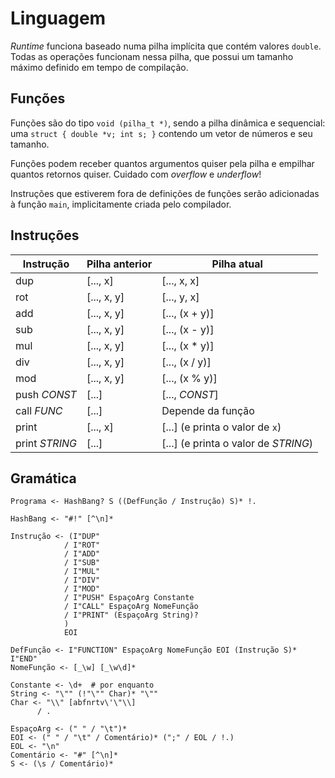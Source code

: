 Linguagem
=========
*Runtime* funciona baseado numa pilha implícita que contém valores `double`.
Todas as operações funcionam nessa pilha, que possui um tamanho máximo definido
em tempo de compilação.

Funções
-------
Funções são do tipo `void (pilha_t *)`, sendo a pilha dinâmica e sequencial:
uma `struct { double *v; int s; }` contendo um vetor de números e seu tamanho.

Funções podem receber quantos argumentos quiser pela pilha e empilhar quantos
retornos quiser. Cuidado com *overflow* e *underflow*!

Instruções que estiverem fora de definições de funções serão adicionadas à
função `main`, implicitamente criada pelo compilador.


Instruções
----------
Instrução      | Pilha anterior | Pilha atual
-------------- | -------------- | -----------
dup            | [..., x]       | [..., x, x]
rot            | [..., x, y]    | [..., y, x]
add            | [..., x, y]    | [..., (x + y)]
sub            | [..., x, y]    | [..., (x - y)]
mul            | [..., x, y]    | [..., (x * y)]
div            | [..., x, y]    | [..., (x / y)]
mod            | [..., x, y]    | [..., (x % y)]
push *CONST*   | [...]          | [..., *CONST*]
call *FUNC*    | [...]          | Depende da função
print          | [..., x]       | [...] (e printa o valor de `x`)
print *STRING* | [...]          | [...] (e printa o valor de *STRING*)


Gramática
---------
```
Programa <- HashBang? S ((DefFunção / Instrução) S)* !.

HashBang <- "#!" [^\n]*

Instrução <- (I"DUP"
            / I"ROT"
            / I"ADD"
            / I"SUB"
            / I"MUL"
            / I"DIV"
            / I"MOD"
            / I"PUSH" EspaçoArg Constante
            / I"CALL" EspaçoArg NomeFunção
            / I"PRINT" (EspaçoArg String)?
            )
            EOI

DefFunção <- I"FUNCTION" EspaçoArg NomeFunção EOI (Instrução S)* I"END"
NomeFunção <- [_\w] [_\w\d]*

Constante <- \d+  # por enquanto
String <- "\"" (!"\"" Char)* "\""
Char <- "\\" [abfnrtv\'\"\\]
      / .

EspaçoArg <- (" " / "\t")*
EOI <- (" " / "\t" / Comentário)* (";" / EOL / !.)
EOL <- "\n"
Comentário <- "#" [^\n]*
S <- (\s / Comentário)*
```
